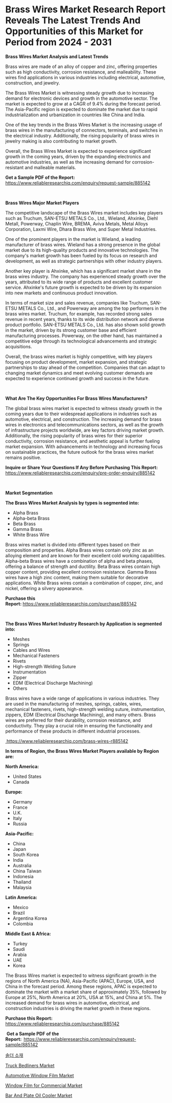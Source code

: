 <p><h1>Brass Wires Market Research Report Reveals The Latest Trends And Opportunities of this Market for Period from 2024 - 2031</h1></p><p><strong>Brass Wires Market Analysis and Latest Trends</strong></p>
<p><p>Brass wires are made of an alloy of copper and zinc, offering properties such as high conductivity, corrosion resistance, and malleability. These wires find applications in various industries including electrical, automotive, construction, and jewelry.</p><p>The Brass Wires Market is witnessing steady growth due to increasing demand for electronic devices and growth in the automotive sector. The market is expected to grow at a CAGR of 9.4% during the forecast period. The Asia-Pacific region is expected to dominate the market due to rapid industrialization and urbanization in countries like China and India.</p><p>One of the key trends in the Brass Wires Market is the increasing usage of brass wires in the manufacturing of connectors, terminals, and switches in the electrical industry. Additionally, the rising popularity of brass wires in jewelry making is also contributing to market growth.</p><p>Overall, the Brass Wires Market is expected to experience significant growth in the coming years, driven by the expanding electronics and automotive industries, as well as the increasing demand for corrosion-resistant and malleable materials.</p></p>
<p><strong>Get a Sample PDF of the Report:&nbsp;</strong> <a href="https://www.reliableresearchiq.com/enquiry/request-sample/885142">https://www.reliableresearchiq.com/enquiry/request-sample/885142</a></p>
<p>&nbsp;</p>
<p><strong>Brass Wires Major Market Players</strong></p>
<p><p>The competitive landscape of the Brass Wires market includes key players such as Truchum, SAN-ETSU METALS Co., Ltd., Wieland, Ahxinke, Diehl Metall, Powerway, Chaplin Wire, BREMA, Aviva Metals, Metal Alloys Corporation, Laxmi Wire, Dhara Brass Wire, and Super Metal Industries. </p><p>One of the prominent players in the market is Wieland, a leading manufacturer of brass wires. Wieland has a strong presence in the global market due to its high-quality products and innovative technologies. The company's market growth has been fueled by its focus on research and development, as well as strategic partnerships with other industry players.</p><p>Another key player is Ahxinke, which has a significant market share in the brass wires industry. The company has experienced steady growth over the years, attributed to its wide range of products and excellent customer service. Ahxinke's future growth is expected to be driven by its expansion into new markets and continuous product innovation.</p><p>In terms of market size and sales revenue, companies like Truchum, SAN-ETSU METALS Co., Ltd., and Powerway are among the top performers in the brass wires market. Truchum, for example, has recorded strong sales revenue in recent years, thanks to its wide distribution network and diverse product portfolio. SAN-ETSU METALS Co., Ltd. has also shown solid growth in the market, driven by its strong customer base and efficient manufacturing processes. Powerway, on the other hand, has maintained a competitive edge through its technological advancements and strategic acquisitions.</p><p>Overall, the brass wires market is highly competitive, with key players focusing on product development, market expansion, and strategic partnerships to stay ahead of the competition. Companies that can adapt to changing market dynamics and meet evolving customer demands are expected to experience continued growth and success in the future.</p></p>
<p>&nbsp;</p>
<p><strong>What Are The Key Opportunities For Brass Wires Manufacturers?</strong></p>
<p><p>The global brass wires market is expected to witness steady growth in the coming years due to their widespread applications in industries such as automotive, electrical, and construction. The increasing demand for brass wires in electronics and telecommunications sectors, as well as the growth of infrastructure projects worldwide, are key factors driving market growth. Additionally, the rising popularity of brass wires for their superior conductivity, corrosion resistance, and aesthetic appeal is further fueling market expansion. With advancements in technology and increasing focus on sustainable practices, the future outlook for the brass wires market remains positive.</p></p>
<p><strong>Inquire or Share Your Questions If Any Before Purchasing This Report:</strong> <a href="https://www.reliableresearchiq.com/enquiry/pre-order-enquiry/885142">https://www.reliableresearchiq.com/enquiry/pre-order-enquiry/885142</a></p>
<p>&nbsp;</p>
<p><strong>Market Segmentation</strong></p>
<p><strong>The Brass Wires Market Analysis by types is segmented into:</strong></p>
<p><ul><li>Alpha Brass</li><li>Alpha-beta Brass</li><li>Beta Brass</li><li>Gamma Brass</li><li>White Brass Wire</li></ul></p>
<p><p>Brass wires market is divided into different types based on their composition and properties. Alpha Brass wires contain only zinc as an alloying element and are known for their excellent cold working capabilities. Alpha-beta Brass wires have a combination of alpha and beta phases, offering a balance of strength and ductility. Beta Brass wires contain high copper content, providing excellent corrosion resistance. Gamma Brass wires have a high zinc content, making them suitable for decorative applications. White Brass wires contain a combination of copper, zinc, and nickel, offering a silvery appearance.</p></p>
<p><strong>Purchase this Report:&nbsp;</strong><a href="https://www.reliableresearchiq.com/purchase/885142">https://www.reliableresearchiq.com/purchase/885142</a></p>
<p>&nbsp;</p>
<p><strong>The Brass Wires Market Industry Research by Application is segmented into:</strong></p>
<p><ul><li>Meshes</li><li>Springs</li><li>Cables and Wires</li><li>Mechanical Fasteners</li><li>Rivets</li><li>High-strength Welding Suture</li><li>Instrumentation</li><li>Zipper</li><li>EDM (Electrical Discharge Machining)</li><li>Others</li></ul></p>
<p><p>Brass wires have a wide range of applications in various industries. They are used in the manufacturing of meshes, springs, cables, wires, mechanical fasteners, rivets, high-strength welding suture, instrumentation, zippers, EDM (Electrical Discharge Machining), and many others. Brass wires are preferred for their durability, corrosion resistance, and conductivity. They play a crucial role in ensuring the functionality and performance of these products in different industrial processes.</p></p>
<p><a href="https://www.reliableresearchiq.com/brass-wires-r885142">&nbsp;https://www.reliableresearchiq.com/brass-wires-r885142</a></p>
<p><strong>In terms of Region, the Brass Wires Market Players available by Region are:</strong></p>
<p>
    <p> <strong> North America: </strong>
        <ul>
            <li>United States</li>
            <li>Canada</li>
        </ul>
        </p> 
    <p> <strong> Europe: </strong>
        <ul>
            <li>Germany</li>
            <li>France</li>
            <li>U.K.</li>
            <li>Italy</li>
            <li>Russia</li>
        </ul>
        </p> 
    <p> <strong> Asia-Pacific: </strong>
        <ul>
            <li>China</li>
            <li>Japan</li>
            <li>South Korea</li>
            <li>India</li>
            <li>Australia</li>
            <li>China Taiwan</li>
            <li>Indonesia</li>
            <li>Thailand</li>
            <li>Malaysia</li>
        </ul>
        </p> 
    <p> <strong> Latin America: </strong>
        <ul>
            <li>Mexico</li>
            <li>Brazil</li>
            <li>Argentina Korea</li>
            <li>Colombia</li>
        </ul>
        </p> 
    <p> <strong> Middle East & Africa: </strong>
        <ul>
            <li>Turkey</li>
            <li>Saudi</li>
            <li>Arabia</li>
            <li>UAE</li>
            <li>Korea</li>
        </ul>
    </p>
    </p>
<p><p>The Brass Wires market is expected to witness significant growth in the regions of North America (NA), Asia-Pacific (APAC), Europe, USA, and China in the forecast period. Among these regions, APAC is expected to dominate the market with a market share of approximately 35%, followed by Europe at 25%, North America at 20%, USA at 15%, and China at 5%. The increased demand for brass wires in automotive, electrical, and construction industries is driving the market growth in these regions.</p></p>
<p><strong>Purchase this Report: </strong><a href="https://www.reliableresearchiq.com/purchase/885142">https://www.reliableresearchiq.com/purchase/885142</a></p>
<p>&nbsp;<strong>Get a Sample PDF of the Report:&nbsp;&nbsp;</strong><a href="https://www.reliableresearchiq.com/enquiry/request-sample/885142">https://www.reliableresearchiq.com/enquiry/request-sample/885142</a></p>
<p><strong></strong></p>
<p><p><a href="https://github.com/KellyLyncyh543964/Market-Research-Report-List-2/blob/main/71696627711.md">솔더 소재</a></p><p><a href="https://medium.com/@fosterfahey1016/insights-into-the-truck-bedliners-market-size-which-is-expanding-with-a-8-3-cagr-from-2024-2031-9651160fd9cb">Truck Bedliners Market</a></p><p><a href="https://github.com/mzurpwxu46/Market-Research-Report-List-1/blob/main/automotive-window-film-market.md">Automotive Window Film Market</a></p><p><a href="https://github.com/BryanLittlebXfbG/Market-Research-Report-List-1/blob/main/window-film-for-commercial-market.md">Window Film for Commercial Market</a></p><p><a href="https://medium.com/@caseywiza1946/bar-and-plate-oil-cooler-market-research-report-includes-analysis-on-market-size-share-and-growth-5d9f62fc77c0">Bar And Plate Oil Cooler Market</a></p></p>